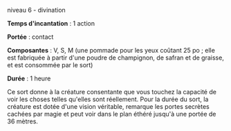niveau 6 - divination

**Temps d'incantation** : 1 action

**Portée** : contact

**Composantes** : V, S, M (une pommade pour les yeux coûtant 25 po ; elle est fabriquée à partir d'une poudre de champignon, de safran et de graisse, et est consommée par le sort)

**Durée** : 1 heure

Ce sort donne à la créature consentante que vous touchez la capacité de voir les choses telles qu'elles sont réellement. Pour la durée du sort, la créature est dotée d'une vision véritable, remarque les portes secrètes cachées par magie et peut voir dans le plan éthéré jusqu'à une portée de 36 mètres.